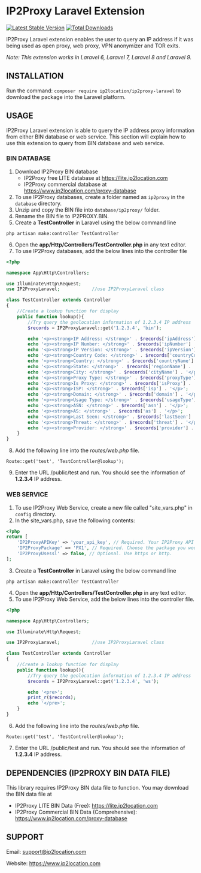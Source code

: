 # IP2Proxy Laravel Extension
[![Latest Stable Version](https://img.shields.io/packagist/v/ip2location/ip2proxy-laravel.svg)](https://packagist.org/packages/ip2location/ip2proxy-laravel)
[![Total Downloads](https://img.shields.io/packagist/dt/ip2location/ip2proxy-laravel.svg?style=flat-square)](https://packagist.org/packages/ip2location/ip2proxy-laravel)

IP2Proxy Laravel extension enables the user to query an IP address if it was being used as open proxy, web proxy, VPN anonymizer and TOR exits.

*Note: This extension works in Laravel 6, Laravel 7, Laravel 8 and Laravel 9.*


## INSTALLATION

Run the command: `composer require ip2location/ip2proxy-laravel` to download the package into the Laravel platform.

## USAGE

IP2Proxy Laravel extension is able to query the IP address proxy information from either BIN database or web service. This section will explain how to use this extension to query from BIN database and web service.

### BIN DATABASE

1. Download IP2Proxy BIN database
    - IP2Proxy free LITE database at https://lite.ip2location.com
    - IP2Proxy commercial database at https://www.ip2location.com/proxy-database
2. To use IP2Proxy databases, create a folder named as `ip2proxy` in the `database` directory.
3. Unzip and copy the BIN file into `database/ip2proxy/` folder. 
4. Rename the BIN file to IP2PROXY.BIN.
5. Create a **TestController** in Laravel using the below command line
```
php artisan make:controller TestController
```
6. Open the **app/Http/Controllers/TestController.php** in any text editor.
7. To use IP2Proxy databases, add the below lines into the controller file
```php
<?php

namespace App\Http\Controllers;

use Illuminate\Http\Request;
use IP2ProxyLaravel;            //use IP2ProxyLaravel class

class TestController extends Controller
{
    //Create a lookup function for display
    public function lookup(){
        //Try query the geolocation information of 1.2.3.4 IP address
        $records = IP2ProxyLaravel::get('1.2.3.4', 'bin');

        echo '<p><strong>IP Address: </strong>' . $records['ipAddress'] . '</p>';
        echo '<p><strong>IP Number: </strong>' . $records['ipNumber'] . '</p>';
        echo '<p><strong>IP Version: </strong>' . $records['ipVersion'] . '</p>';
        echo '<p><strong>Country Code: </strong>' . $records['countryCode'] . '</p>';
        echo '<p><strong>Country: </strong>' . $records['countryName'] . '</p>';
        echo '<p><strong>State: </strong>' . $records['regionName'] . '</p>';
        echo '<p><strong>City: </strong>' . $records['cityName'] . '</p>';
        echo '<p><strong>Proxy Type: </strong>' . $records['proxyType'] . '</p>';
        echo '<p><strong>Is Proxy: </strong>' . $records['isProxy'] . '</p>';
        echo '<p><strong>ISP: </strong>' . $records['isp'] . '</p>';
        echo '<p><strong>Domain: </strong>' . $records['domain'] . '</p>';
        echo '<p><strong>Usage Type: </strong>' . $records['usageType'] . '</p>';
        echo '<p><strong>ASN: </strong>' . $records['asn'] . '</p>';
        echo '<p><strong>AS: </strong>' . $records['as'] . '</p>';
        echo '<p><strong>Last Seen: </strong>' . $records['lastSeen'] . '</p>';
        echo '<p><strong>Threat: </strong>' . $records['threat'] . '</p>';
        echo '<p><strong>Provider: </strong>' . $records['provider'] . '</p>';
    }
}
```
8. Add the following line into the *routes/web.php* file.
```
Route::get('test', 'TestController@lookup');
```
9. Enter the URL <your domain>/public/test and run. You should see the information of **1.2.3.4** IP address.

### WEB SERVICE

1. To use IP2Proxy Web Service, create a new file called "site_vars.php" in `config` directory.
2. In the site_vars.php, save the following contents:
```php
<?php
return [
    'IP2ProxyAPIKey' => 'your_api_key', // Required. Your IP2Proxy API key.
    'IP2ProxyPackage' => 'PX1', // Required. Choose the package you would like to use.
    'IP2ProxyUsessl' => false, // Optional. Use https or http.
];
```
3. Create a **TestController** in Laravel using the below command line
```
php artisan make:controller TestController
```
4. Open the **app/Http/Controllers/TestController.php** in any text editor.
5. To use IP2Proxy Web Service, add the below lines into the controller file.
```php
<?php

namespace App\Http\Controllers;

use Illuminate\Http\Request;

use IP2ProxyLaravel;            //use IP2ProxyLaravel class

class TestController extends Controller
{
    //Create a lookup function for display
    public function lookup(){
        //Try query the geolocation information of 1.2.3.4 IP address
        $records = IP2ProxyLaravel::get('1.2.3.4', 'ws');

        echo '<pre>';
        print_r($records);
        echo '</pre>';
    }
}

```
6. Add the following line into the *routes/web.php* file.
```
Route::get('test', 'TestController@lookup');
```
7. Enter the URL <your domain>/public/test and run. You should see the information of **1.2.3.4** IP address.

## DEPENDENCIES (IP2PROXY BIN DATA FILE)

This library requires IP2Proxy BIN data file to function. You may download the BIN data file at
* IP2Proxy LITE BIN Data (Free): https://lite.ip2location.com
* IP2Proxy Commercial BIN Data (Comprehensive): https://www.ip2location.com/proxy-database


## SUPPORT

Email: support@ip2location.com

Website: https://www.ip2location.com
